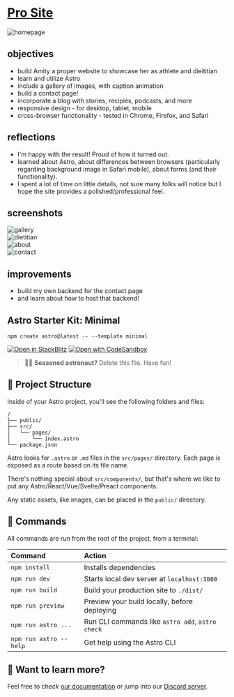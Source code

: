 # [Pro Site](https://amitywarme.com)  
![homepage](https://github.com/connorwarme/pro-site/blob/main/screenshots/pro-home.png?raw=true "homepage preview")  

## objectives
* build Amity a proper website to showcase her as athlete and dieititian  
* learn and utilize Astro
* include a gallery of images, with caption animation  
* build a contact page!  
* incorporate a blog with stories, recipies, podcasts, and more  
* responsive design - for desktop, tablet, mobile  
* cross-browser functionality - tested in Chrome, Firefox, and Safari  
  
## reflections  
* I'm happy with the result! Proud of how it turned out.  
* learned about Astro, about differences between browsers (particularly regarding background image in Safari mobile), about forms (and their functionality).  
* I spent a lot of time on little details, not sure many folks will notice but I hope the site provides a polished/professional feel.  

## screenshots  
![gallery](https://github.com/connorwarme/pro-site/blob/main/screenshots/pro-gallery.png?raw=true "gallery preview")  
![dietitian](https://github.com/connorwarme/pro-site/blob/main/screenshots/pro-dietitian.png?raw=true "dietitian preview")  
![about](https://github.com/connorwarme/pro-site/blob/main/screenshots/pro-about.png?raw=true "about Amity on mobile preview")  
![contact](https://github.com/connorwarme/pro-site/blob/main/screenshots/pro-contact.png?raw=true "contact on mobile preview")  

## improvements 
* build my own backend for the contact page  
* and learn about how to host that backend!  



## Astro Starter Kit: Minimal

```
npm create astro@latest -- --template minimal
```

[![Open in StackBlitz](https://developer.stackblitz.com/img/open_in_stackblitz.svg)](https://stackblitz.com/github/withastro/astro/tree/latest/examples/minimal)
[![Open with CodeSandbox](https://assets.codesandbox.io/github/button-edit-lime.svg)](https://codesandbox.io/s/github/withastro/astro/tree/latest/examples/minimal)

> 🧑‍🚀 **Seasoned astronaut?** Delete this file. Have fun!

## 🚀 Project Structure

Inside of your Astro project, you'll see the following folders and files:

```
/
├── public/
├── src/
│   └── pages/
│       └── index.astro
└── package.json
```

Astro looks for `.astro` or `.md` files in the `src/pages/` directory. Each page is exposed as a route based on its file name.

There's nothing special about `src/components/`, but that's where we like to put any Astro/React/Vue/Svelte/Preact components.

Any static assets, like images, can be placed in the `public/` directory.

## 🧞 Commands

All commands are run from the root of the project, from a terminal:

| Command                | Action                                           |
| :--------------------- | :----------------------------------------------- |
| `npm install`          | Installs dependencies                            |
| `npm run dev`          | Starts local dev server at `localhost:3000`      |
| `npm run build`        | Build your production site to `./dist/`          |
| `npm run preview`      | Preview your build locally, before deploying     |
| `npm run astro ...`    | Run CLI commands like `astro add`, `astro check` |
| `npm run astro --help` | Get help using the Astro CLI                     |

## 👀 Want to learn more?

Feel free to check [our documentation](https://docs.astro.build) or jump into our [Discord server](https://astro.build/chat).
